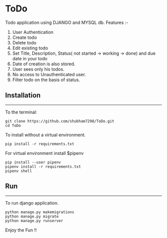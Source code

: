 # ToDo
Todo application using DJANGO and MYSQL db.
 Features :-
 1) User Authentication
 2) Create todo
 3) Delete todo
 4) Edit existing todo
 5) Set Title, Description, Status( not started -> working -> done) and due date in your todo
 6) Date of creation is also stored.
 7) User sees only his todos.
 8) No access to Unauthenticated user.
 9) Filter todo on the basis of status.

 ## Installation
 ------------
 To the terminal:
```
git clone https://github.com/shubham7298/ToDo.git
cd ToDo
```
To install without a virtual environment.
```
pip install -r requirements.txt
```
For virtual environment install $pipenv
```
pip install --user pipenv
pipenv install -r requirements.txt
pipenv shell
```

## Run
 ------------
 To run django application.
```
python manage.py makemigrations
python manage.py migrate
python manage.py runserver
 ```

 Enjoy the Fun !!